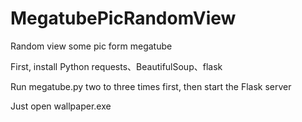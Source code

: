 # MegatubePicRandomView
Random view some pic form megatube

First, install Python requests、BeautifulSoup、flask

Run megatube.py two to three times first, then start the Flask server

Just open wallpaper.exe
